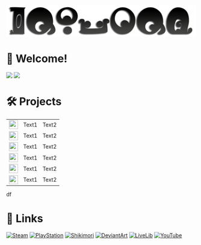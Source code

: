 [![](PreviewAlt.png)](#)

# 👋 Welcome!
[![](https://github-readme-stats.vercel.app/api?username=GenZmeY&hide_border=true&include_all_commits=true&theme=default&show_icons=true)](#) [![](https://github-readme-stats.vercel.app/api/top-langs/?username=GenZmeY&layout=compact&hide_border=true)](#)

# 🛠 Projects
||||
|-|-|-|
|<picture><img src="https://simpleicons.org/icons/unrealengine.svg" width="24" height="24" align="top"></picture>|Text1|Text2|
|<picture><img src="https://simpleicons.org/icons/go.svg" width="24" height="24" align="top"></picture>|Text1|Text2|
|<picture><img src="https://simpleicons.org/icons/gnubash.svg" width="24" height="24" align="top"></picture>|Text1|Text2|
|<picture><img src="https://simpleicons.org/icons/cplusplus.svg" width="24" height="24" align="top"></picture>|Text1|Text2|
|<picture><img src="https://simpleicons.org/icons/ghost.svg" width="24" height="24" align="top"></picture>|Text1|Text2|
|<picture><img src="https://simpleicons.org/icons/python.svg" width="24" height="24" align="top"></picture>|Text1|Text2|


df
# 🔗 Links
[![Steam](https://img.shields.io/static/v1?message=Steam&logo=steam&labelColor=5c5c5c&color=1182c3&logoColor=white&label=%20)](https://steamcommunity.com/id/GenZmeY)
[![PlayStation](https://img.shields.io/static/v1?message=PlayStation&logo=playstation&labelColor=gray&color=blue&logoColor=white&label=%20)](https://my.playstation.com/profile/GenZmeY)
[![Shikimori](https://img.shields.io/static/v1?message=Shikimori&logo=shikimori&labelColor=gray&color=lightgray&logoColor=white&label=%20)](https://shikimori.one/GenZmeY)
[![DeviantArt](https://img.shields.io/static/v1?message=DeviantArt&logo=deviantart&labelColor=5c5c5c&color=00DC96&logoColor=white&label=%20)](https://www.deviantart.com/genzmey/gallery)
[![LiveLib](https://img.shields.io/static/v1?message=LiveLib&logo=libreoffice&labelColor=gray&color=53BDFB&logoColor=white&label=%20)](https://www.livelib.ru/reader/GenZmeY)
[![YouTube](https://img.shields.io/static/v1?message=YouTube&logo=youtube&labelColor=gray&color=red&logoColor=white&label=%20)](https://www.youtube.com/user/GenZmeY)
